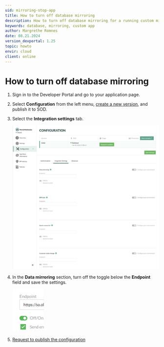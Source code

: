 ```yaml
---
uid: mirroring-stop-app
title: How to turn off database mirroring
description: How to turn off database mirroring for a running custom mirror app
keywords: database, mirroring, custom app
author: Margrethe Romnes
date: 08.21.2024
version_devportal: 1.25
topic: howto
envir: cloud
client: online
---
```


# How to turn off database mirroring

1. Sign in to the Developer Portal and go to your application page.

1. Select **Configuration** from the left menu, [create a new version][2], and publish it to SOD.

1. Select the **Integration settings** tab.

    ![Database mirroring configuration for application -screenshot][img1]

1. In the **Data mirroring** section, turn off the toggle below the **Endpoint** field and save the settings.

    ![Database mirroring toggle -screenshot][img2]

1. [Request to publish the configuration][1]

<!-- Referenced links -->
[1]: ../create-app/request-to-publish.md
[2]: ../create-app/versioning.md

<!-- Referenced images -->
[img1]: ../media/integration-settings.png
[img2]: media/endpoint-toggle.png
